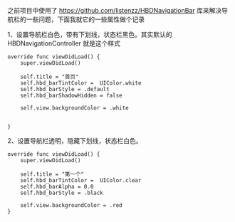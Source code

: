 
之前项目中使用了 https://github.com/listenzz/HBDNavigationBar 库来解决导航栏的一些问题，下面我就它的一些属性做个记录


1、设置导航栏白色，带有下划线，状态栏黑色。其实默认的 HBDNavigationController 就是这个样式

```
override func viewDidLoad() {
    super.viewDidLoad()
    
    self.title = "首页"
    self.hbd_barTintColor =  UIColor.white
    self.hbd_barStyle = .default
    self.hbd_barShadowHidden = false
    
    self.view.backgroundColor = .white
    
    
}
```

2、设置导航栏透明，隐藏下划线，状态栏白色。

```
override func viewDidLoad() {
    super.viewDidLoad()

    self.title = "第一个"
    self.hbd_barTintColor =  UIColor.clear
    self.hbd_barAlpha = 0.0
    self.hbd_barStyle = .black
    
    self.view.backgroundColor = .red
}
```
